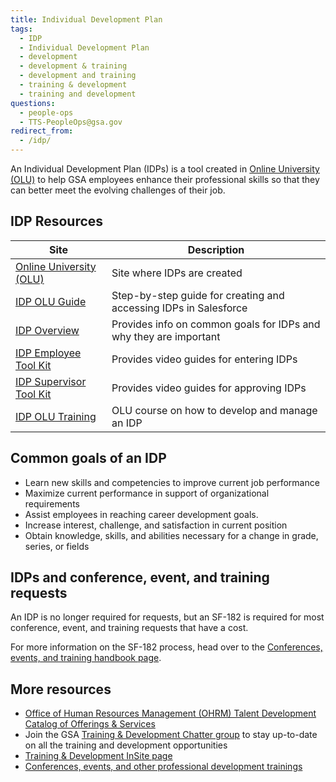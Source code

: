 ```yaml
---
title: Individual Development Plan
tags:
  - IDP
  - Individual Development Plan
  - development
  - development & training
  - development and training
  - training & development
  - training and development
questions:
  - people-ops
  - TTS-PeopleOps@gsa.gov
redirect_from:
  - /idp/
---
```


An Individual Development Plan (IDPs) is a tool created in [Online University (OLU)](https://gsaolu.gsa.gov/) to help GSA employees enhance their professional skills so that they can better meet the evolving challenges of their job.

## IDP Resources

| Site                                                                                                                                                      | Description                                                       |
| --------------------------------------------------------------------------------------------------------------------------------------------------------- | ----------------------------------------------------------------- |
| [Online University (OLU)](https://gsaolu.gsa.gov/)                                                                                                        | Site where IDPs are created                                       |
| [IDP OLU Guide](https://corporateapps.gsa.gov/files/IDP-Job-Aid-for-Employees.pdf)                                                                        | Step-by-step guide for creating and accessing IDPs in Salesforce  |
| [IDP Overview](https://insite.gsa.gov/topics/training-and-development/continuous-learning/individual-development-plan)                                    | Provides info on common goals for IDPs and why they are important |
| [IDP Employee Tool Kit](https://insite.gsa.gov/topics/training-and-development/continuous-learning/individual-development-plan/idp-employee-tool-kit)     | Provides video guides for entering IDPs                           |
| [IDP Supervisor Tool Kit](https://insite.gsa.gov/topics/training-and-development/continuous-learning/individual-development-plan/idp-supervisor-tool-kit) | Provides video guides for approving IDPs                          |
| [IDP OLU Training](https://gsa-hcm03.ns2cloud.com/learning/user/catalogsearch/catalogSearchDispatchAction.do?searchType=filteredSearch&keywords=idp#)     | OLU course on how to develop and manage an IDP                    |

## Common goals of an IDP

- Learn new skills and competencies to improve current job performance
- Maximize current performance in support of organizational requirements
- Assist employees in reaching career development goals.
- Increase interest, challenge, and satisfaction in current position
- Obtain knowledge, skills, and abilities necessary for a change in grade, series, or fields

## IDPs and conference, event, and training requests

An IDP is no longer required for requests, but an SF-182 is required for most conference, event, and training requests that have a cost.

For more information on the SF-182 process, head over to the [Conferences, events, and training handbook page]({{site.baseurl}}/training-and-development/conferences-events-training/#creating-an-sf-182-required-for-most-conference-event-and-training-requests-that-have-a-cost).

## More resources

- [Office of Human Resources Management (OHRM) Talent Development Catalog of Offerings & Services](https://docs.google.com/document/d/1iYLvZn2XLAmdF7FDvujjK9xCsGOtWTlb1RlWlNKPtxE/edit)
- Join the GSA [Training & Development Chatter group](https://gsa.my.salesforce.com/_ui/core/chatter/groups/GroupProfilePage?g=0F9t0000000H1uQ)
  to stay up-to-date on all the training and development opportunities
- [Training & Development InSite page](https://insite.gsa.gov/employee-resources/training-and-development/)
- [Conferences, events, and other professional development trainings]({{site.baseurl}}/conferences-events-training/)
